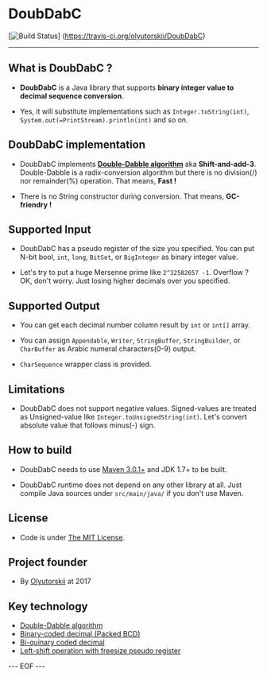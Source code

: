 # DoubDabC #

[![Build Status](https://travis-ci.org/olyutorskii/DoubDabC.svg?branch=master)]
(https://travis-ci.org/olyutorskii/DoubDabC)

-----------------------------------------------------------------------

## What is DoubDabC ? ##

* **DoubDabC** is a Java library
that supports **binary integer value to decimal sequence conversion**.

* Yes, it will substitute implementations such as
`Integer.toString(int)`, `System.out(=PrintStream).println(int)` and so on.


## DoubDabC implementation ##

* DoubDabC implements **[Double-Dabble algorithm][DDA]**
aka **Shift-and-add-3**.
Double-Dabble is a radix-conversion algorithm
but there is no division\(/\) nor remainder\(%\) operation.
That means, **Fast !**

* There is no String constructor during conversion.
That means, **GC-friendry !**


## Supported Input ##

* DoubDabC has a pseudo register of the size you specified.
You can put N-bit bool, `int`, `long`, `BitSet`, or `BigInteger`
as binary integer value.

* Let's try to put a huge Mersenne prime like `2^32582657 -1`.
Overflow ? OK, don't worry.
Just losing higher decimals over you specified.


## Supported Output ##

* You can get each decimal number column result by `int` or `int[]` array.

* You can assign
`Appendable`, `Writer`, `StringBuffer`, `StringBuilder`, or `CharBuffer`
as Arabic numeral characters\(0-9\) output.

* `CharSequence` wrapper class is provided.


## Limitations ##

* DoubDabC does not support negative values.
Signed-values are treated as Unsigned-value
like `Integer.toUnsignedString(int)`.
Let's convert absolute value that follows minus\(-\) sign.


## How to build ##

* DoubDabC needs to use [Maven 3.0.1+](https://maven.apache.org/)
and JDK 1.7+ to be built.

* DoubDabC runtime does not depend on any other library at all.
Just compile Java sources under `src/main/java/` if you don't use Maven.


## License ##

* Code is under [The MIT License][MIT].


## Project founder ##

* By [Olyutorskii](https://github.com/olyutorskii) at 2017


## Key technology ##

- [Double-Dabble algorithm][DDA]
- [Binary-coded decimal (Packed BCD)][PBCD]
- [Bi-quinary coded decimal][BQCD]
- [Left-shift operation with freesize pseudo register][LSFT]


[DDA]: https://en.wikipedia.org/wiki/Double_dabble "Double-Dabble algorithm"
[PBCD]: https://en.wikipedia.org/wiki/Binary-coded_decimal#Packed_BCD "Packed Binary coded decimal"
[BQCD]: https://en.wikipedia.org/wiki/Bi-quinary_coded_decimal "Bi-quinary coded decimal"
[LSFT]: https://en.wikipedia.org/wiki/Bitwise_operation#Bit_shifts "Left shift"
[MIT]: https://opensource.org/licenses/MIT


--- EOF ---
